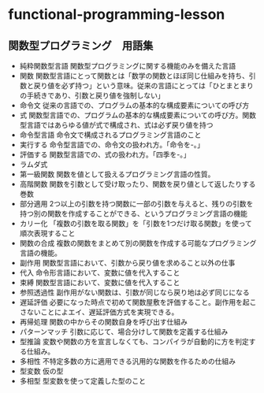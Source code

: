 # functional-programming-lesson

## 関数型プログラミング　用語集

- 純粋関数型言語
関数型プログラミングに関する機能のみを備えた言語
- 関数
関数型言語にとって関数とは「数学の関数とほぼ同じ仕組みを持ち、引数と戻り値を必ず持つ」という意味。従来の言語にとっては「ひとまとまりの手続きであり、引数と戻り値を強制しない」
- 命令文
従来の言語での、プログラムの基本的な構成要素についての呼び方
- 式
関数型言語での、プログラムの基本的な構成要素についての呼び方。関数型言語ではあらゆる値が式で構成され、式は必ず戻り値を持つ
- 命令型言語
命令文で構成されるプログラミング言語のこと
- 実行する
命令型言語での、命令文の扱われ方。「命令を-。」
- 評価する
関数型言語での、式の扱われ方。「四季を-。」
- ラムダ式          
- 第一級関数
関数を値として扱えるプログラミング言語の性質。
- 高階関数
関数を引数として受け取ったり、関数を戻り値として返したりする巻数
- 部分適用
2つ以上の引数を持つ関数に一部の引数を与えると、残りの引数を持つ別の関数を作成することができる、というプログラミング言語の機能
- カリー化
「複数の引数を取る関数」を「引数を1つだけ取る関数」を使って順次表現すること
- 関数の合成
複数の関数をまとめて別の関数を作成する可能なプログラミング言語の機能。
- 副作用
関数型言語において、引数から戻り値を求めること以外の仕事
- 代入
命令形言語において、変数に値を代入すること
- 束縛
関数型言語において、変数に値を代入すること
- 参照透過性
副作用がない関数は、引数が同じなら戻り地は必ず同じになる
- 遅延評価
必要になった時点で初めて関数屋敷を評価すること。副作用を起こさないことによエイ、遅延評価方式を実現できる。
- 再帰処理
関数の中からその関数自身を呼び出す仕組み
- パターンマッチ
引数に応じて、場合分けして関数を定義する仕組み
- 型推論
変数や関数の方を宣言しなくても、コンパイラが自動的に方を判定する仕組み。
- 多相性
不特定多数の方に適用できる汎用的な関数を作るための仕組み
- 型変数
仮の型
- 多相型
型変数を使って定義した型のこと
